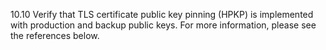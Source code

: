 10.10 Verify that TLS certificate public key pinning (HPKP) is implemented with production and backup public keys. For more information, please see the references below.